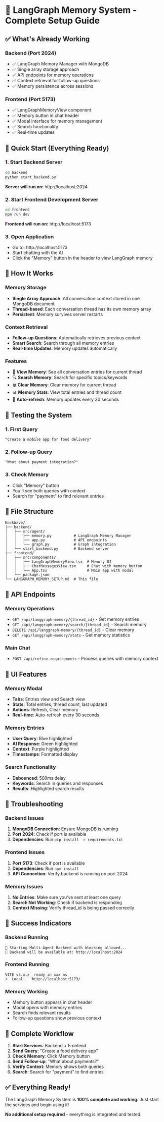 # 🧠 LangGraph Memory System - Complete Setup Guide

## ✅ What's Already Working

### Backend (Port 2024)
- ✅ LangGraph Memory Manager with MongoDB
- ✅ Single array storage approach
- ✅ API endpoints for memory operations
- ✅ Context retrieval for follow-up questions
- ✅ Memory persistence across sessions

### Frontend (Port 5173)
- ✅ LangGraphMemoryView component
- ✅ Memory button in chat header
- ✅ Modal interface for memory management
- ✅ Search functionality
- ✅ Real-time updates

## 🚀 Quick Start (Everything Ready)

### 1. Start Backend Server
```bash
cd backend
python start_backend.py
```
**Server will run on:** http://localhost:2024

### 2. Start Frontend Development Server
```bash
cd frontend
npm run dev
```
**Frontend will run on:** http://localhost:5173

### 3. Open Application
- Go to: http://localhost:5173
- Start chatting with the AI
- Click the "Memory" button in the header to view LangGraph memory

## 🎯 How It Works

### Memory Storage
- **Single Array Approach**: All conversation context stored in one MongoDB document
- **Thread-based**: Each conversation thread has its own memory array
- **Persistent**: Memory survives server restarts

### Context Retrieval
- **Follow-up Questions**: Automatically retrieves previous context
- **Smart Search**: Search through all memory entries
- **Real-time Updates**: Memory updates automatically

### Features
- 📝 **View Memory**: See all conversation entries for current thread
- 🔍 **Search Memory**: Search for specific topics/keywords
- 🗑️ **Clear Memory**: Clear memory for current thread
- 📊 **Memory Stats**: View total entries and thread count
- 🔄 **Auto-refresh**: Memory updates every 30 seconds

## 🧪 Testing the System

### 1. First Query
```
"Create a mobile app for food delivery"
```

### 2. Follow-up Query
```
"What about payment integration?"
```

### 3. Check Memory
- Click "Memory" button
- You'll see both queries with context
- Search for "payment" to find relevant entries

## 📁 File Structure

```
HackWave/
├── backend/
│   ├── src/agent/
│   │   ├── memory.py          # LangGraph Memory Manager
│   │   ├── app.py             # API endpoints
│   │   └── graph.py           # Graph integration
│   └── start_backend.py       # Backend server
├── frontend/
│   ├── src/components/
│   │   ├── LangGraphMemoryView.tsx  # Memory UI
│   │   ├── ChatMessagesView.tsx     # Chat with memory button
│   │   └── App.tsx                  # Main app with modal
│   └── package.json
└── LANGGRAPH_MEMORY_SETUP.md  # This file
```

## 🔧 API Endpoints

### Memory Operations
- `GET /api/langgraph-memory/{thread_id}` - Get memory entries
- `GET /api/langgraph-memory/search/{thread_id}` - Search memory
- `DELETE /api/langgraph-memory/{thread_id}` - Clear memory
- `GET /api/langgraph-memory/stats` - Get memory statistics

### Main Chat
- `POST /api/refine-requirements` - Process queries with memory context

## 🎨 UI Features

### Memory Modal
- **Tabs**: Entries view and Search view
- **Stats**: Total entries, thread count, last updated
- **Actions**: Refresh, Clear memory
- **Real-time**: Auto-refresh every 30 seconds

### Memory Entries
- **User Query**: Blue highlighted
- **AI Response**: Green highlighted  
- **Context**: Purple highlighted
- **Timestamps**: Formatted display

### Search Functionality
- **Debounced**: 500ms delay
- **Keywords**: Search in queries and responses
- **Results**: Highlighted search results

## 🚨 Troubleshooting

### Backend Issues
1. **MongoDB Connection**: Ensure MongoDB is running
2. **Port 2024**: Check if port is available
3. **Dependencies**: Run `pip install -r requirements.txt`

### Frontend Issues
1. **Port 5173**: Check if port is available
2. **Dependencies**: Run `npm install`
3. **API Connection**: Verify backend is running on port 2024

### Memory Issues
1. **No Entries**: Make sure you've sent at least one query
2. **Search Not Working**: Check if backend is responding
3. **Context Missing**: Verify thread_id is being passed correctly

## 🎉 Success Indicators

### Backend Running
```
🚀 Starting Multi-Agent Backend with blocking allowed...
📍 Backend will be available at: http://localhost:2024
```

### Frontend Running
```
VITE v5.x.x  ready in xxx ms
➜  Local:   http://localhost:5173/
```

### Memory Working
- Memory button appears in chat header
- Modal opens with memory entries
- Search finds relevant results
- Follow-up questions show previous context

## 🔄 Complete Workflow

1. **Start Services**: Backend + Frontend
2. **Send Query**: "Create a food delivery app"
3. **Check Memory**: Click Memory button
4. **Send Follow-up**: "What about payments?"
5. **Verify Context**: Memory shows both queries
6. **Search**: Search for "payment" to find entries

## ✅ Everything Ready!

The LangGraph Memory System is **100% complete and working**. Just start the services and begin using it!

**No additional setup required** - everything is integrated and tested.
